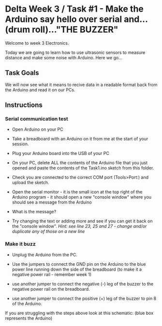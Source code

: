 # Delta Week 3 / Task #1 - Make the Arduino say hello over serial and...(drum roll)..."THE BUZZER"

Welcome to week 3 Electronics.

Today we are going to learn how to use ultrasonic sensors to measure distance and make some noise with Arduino. Here we go...

## Task Goals
We will now see what it means to recive data in a readable format back from the Arduino and read it on our PCs.

## Instructions

### Serial communication test

- Open Arduino on your PC

- Take a breadboard with an Arduino on it from me at the start of your session.

- Plug your Arduino board into the USB of your PC

- On your PC, delete ALL the contents of the Arduino file that you just opened and paste the contents of the Task1.ino sketch from this folder.

- Check you are connected to the correct COM port (Tools>Port:) and upload the sketch.

- Open the serial monitor - it is the small icon at the top right of the Arduino program - it should open a new "console window" where you should see a message from the Arduino

- What is the message?

- Try changing the text or adding more and see if you can get it back on the "console window". *Hint: see line 23, 25 and 27 - change and/or duplicate any of those on a new line*

### Make it buzz

- Unplug the Arduino from the PC.

- Use the jumpers to connect the GND pin on the Arduino to the blue power line running down the side of the breadboard (to make it a negative power rail - remember week 1)

- use another jumper to connect the negative (-) leg of the buzzer to the negative power rail on the breadboard.

- use another jumper to connect the positive (+) leg of the buzzer to pin 8 of the Arduino.

If you are struggling with the steps above look at this schematic: (blue box represents the Arduino)

